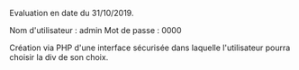 Evaluation en date du 31/10/2019.

Nom d'utilisateur : admin 
Mot de passe : 0000 

Création via PHP d'une interface sécurisée dans laquelle l'utilisateur pourra choisir la div de son choix.
